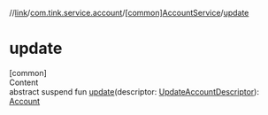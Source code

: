 //[link](../../index.md)/[com.tink.service.account](../index.md)/[[common]AccountService](index.md)/[update](update.md)



# update  
[common]  
Content  
abstract suspend fun [update](update.md)(descriptor: [UpdateAccountDescriptor](../[common]-update-account-descriptor/index.md)): [Account](../../com.tink.model.account/[common]-account/index.md)  



